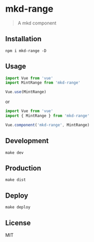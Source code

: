 # mkd-range
> A mkd component

## Installation
```shell
npm i mkd-range -D
```

## Usage
```javascript
import Vue from 'vue'
import MintRange from 'mkd-range'

Vue.use(MintRange)
```

or

```javascript
import Vue from 'vue'
import { MintRange } from 'mkd-range'

Vue.component('mkd-range', MintRange)
```

## Development

```shell
make dev
```

## Production
```
make dist
```

## Deploy
```shell
make deploy
```

## License
MIT
